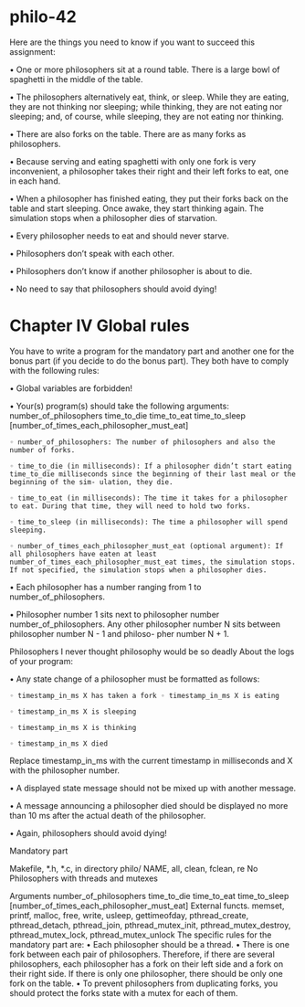 # philo-42


Here are the things you need to know if you want to succeed this assignment:

• One or more philosophers sit at a round table.
There is a large bowl of spaghetti in the middle of the table.

• The philosophers alternatively eat, think, or sleep.
While they are eating, they are not thinking nor sleeping; while thinking, they are not eating nor sleeping;
and, of course, while sleeping, they are not eating nor thinking.

• There are also forks on the table. There are as many forks as philosophers.

• Because serving and eating spaghetti with only one fork is very inconvenient, a
philosopher takes their right and their left forks to eat, one in each hand.

• When a philosopher has finished eating, they put their forks back on the table and start sleeping. Once awake, they start thinking again. The simulation stops when a philosopher dies of starvation.

• Every philosopher needs to eat and should never starve.

• Philosophers don’t speak with each other.

• Philosophers don’t know if another philosopher is about to die.

• No need to say that philosophers should avoid dying!

# Chapter IV Global rules
You have to write a program for the mandatory part and another one for the bonus part (if you decide to do the bonus part). They both have to comply with the following rules:

• Global variables are forbidden!

• Your(s) program(s) should take the following arguments: number_of_philosophers time_to_die time_to_eat time_to_sleep [number_of_times_each_philosopher_must_eat]

	◦ number_of_philosophers: The number of philosophers and also the number of forks.

	◦ time_to_die (in milliseconds): If a philosopher didn’t start eating time_to_die milliseconds since the beginning of their last meal or the beginning of the sim- ulation, they die.

	◦ time_to_eat (in milliseconds): The time it takes for a philosopher to eat. During that time, they will need to hold two forks.
	
	◦ time_to_sleep (in milliseconds): The time a philosopher will spend sleeping.
	
	◦ number_of_times_each_philosopher_must_eat (optional argument): If all philosophers have eaten at least number_of_times_each_philosopher_must_eat times, the simulation stops. If not specified, the simulation stops when a philosopher dies.

• Each philosopher has a number ranging from 1 to number_of_philosophers.

• Philosopher number 1 sits next to philosopher number number_of_philosophers. Any other philosopher number N sits between philosopher number N - 1 and philoso- pher number N + 1.


Philosophers I never thought philosophy would be so deadly
About the logs of your program:

• Any state change of a philosopher must be formatted as follows:

	◦ timestamp_in_ms X has taken a fork ◦ timestamp_in_ms X is eating

	◦ timestamp_in_ms X is sleeping

	◦ timestamp_in_ms X is thinking
	
	◦ timestamp_in_ms X died

Replace timestamp_in_ms with the current timestamp in milliseconds
and X with the philosopher number.

• A displayed state message should not be mixed up with another message.

• A message announcing a philosopher died should be displayed no more than 10 ms after the actual death of the philosopher.

• Again, philosophers should avoid dying!

Mandatory part

Makefile, *.h, *.c, in directory philo/ NAME, all, clean, fclean, re
No
Philosophers with threads and mutexes
  
Arguments
number_of_philosophers time_to_die time_to_eat time_to_sleep [number_of_times_each_philosopher_must_eat]
External functs.
memset, printf, malloc, free, write,
usleep, gettimeofday, pthread_create, pthread_detach, pthread_join, pthread_mutex_init, pthread_mutex_destroy, pthread_mutex_lock, pthread_mutex_unlock
  The specific rules for the mandatory part are:
• Each philosopher should be a thread.
• There is one fork between each pair of philosophers. Therefore, if there are several philosophers, each philosopher has a fork on their left side and a fork on their right side. If there is only one philosopher, there should be only one fork on the table.
• To prevent philosophers from duplicating forks, you should protect the forks state with a mutex for each of them.